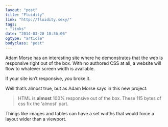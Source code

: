 ```yaml
---
layout: "post"
title: "Fluidity"
link: "http://fluidity.sexy/"
tags: 
- "links"
date: "2014-03-20 18:36:06"
ogtype: "article"
bodyclass: "post"
---
```


Adam Morse has an interesting site where he demonstrates that the web is responsive right out of the box. With no authored CSS at all, a website will flow to whatever screen width is available.

If your site isn’t responsive, *you* broke it.

Well that’s almost true, but as Adam Morse says in this new project:

> HTML is **almost** 100% responsive out of the box. These 115 bytes of css fix the ‘almost’ part.

Things like images and tables can have a set widths that would force a layout wider than a viewport.